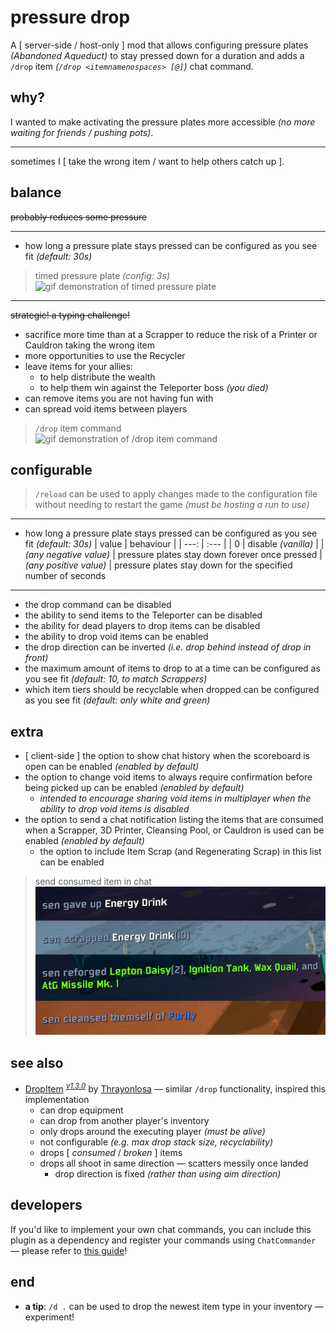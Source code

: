 # pressure drop

A \[ server-side / host-only \] mod that allows configuring pressure plates *(Abandoned Aqueduct)* to stay pressed down for a duration and adds a `/drop` item *(`/drop <itemnamenospaces> [@]`)* chat command.

## why?

I wanted to make activating the pressure plates more accessible *(no more waiting for friends / pushing pots)*.

---

sometimes I \[ take the wrong item / want to help others catch up \].

## balance

~~probably reduces some pressure~~

---

- how long a pressure plate stays pressed can be configured as you see fit *(default: 30s)*

> timed pressure plate *(config: 3s)*\
![gif demonstration of timed pressure plate](https://github.com/itsschwer/pressure-drop/blob/main/xtra/demo-pressure-plate-timed.gif?raw=true)

---

~~strategic! a typing challenge!~~

- sacrifice more time than at a Scrapper to reduce the risk of a Printer or Cauldron taking the wrong item
- more opportunities to use the Recycler
- leave items for your allies:
    - to help distribute the wealth
    - to help them win against the Teleporter boss *(you died)*
- can remove items you are not having fun with
- can spread void items between players

> `/drop` item command\
![gif demonstration of /drop item command](https://github.com/itsschwer/pressure-drop/blob/main/xtra/demo-drop-item.gif?raw=true)

## configurable

> `/reload` can be used to apply changes made to the configuration file without needing to restart the game *(must be hosting a run to use)*

---

- how long a pressure plate stays pressed can be configured as you see fit *(default: 30s)*
    | value | behaviour |
    |  ---: | :---      |
    |     0 | disable *(vanilla)* |
    | *(any negative value)* | pressure plates stay down forever once pressed
    | *(any positive value)* | pressure plates stay down for the specified number of seconds

---

- the drop command can be disabled
- the ability to send items to the Teleporter can be disabled
- the ability for dead players to drop items can be disabled
- the ability to drop void items can be enabled
- the drop direction can be inverted *(i.e. drop behind instead of drop in front)*
- the maximum amount of items to drop to at a time can be configured as you see fit *(default: 10, to match Scrappers)*
- which item tiers should be recyclable when dropped can be configured as you see fit *(default: only white and green)*

## extra

- \[ client-side \] the option to show chat history when the scoreboard is open can be enabled *(enabled by default)*
- the option to change void items to always require confirmation before being picked up can be enabled *(enabled by default)*
    - *intended to encourage sharing void items in multiplayer when the ability to drop void items is disabled*
- the option to send a chat notification listing the items that are consumed when a Scrapper, 3D Printer, Cleansing Pool, or Cauldron is used can be enabled *(enabled by default)*
    - the option to include Item Scrap (and Regenerating Scrap) in this list can be enabled

> send consumed item in chat\
![screenshot of reforging, printing, cleansing, and scrapping](https://github.com/itsschwer/pressure-drop/blob/main/xtra/demo-item-cost-in-chat.png?raw=true)

## see also

- [DropItem](https://thunderstore.io/package/Thrayonlosa/DropItem/) <sup>[*v1.3.0*](https://thunderstore.io/package/Thrayonlosa/DropItem/1.3.0/)</sup> by [Thrayonlosa](https://thunderstore.io/package/Thrayonlosa/) — similar `/drop` functionality, inspired this implementation
    - can drop equipment
    - can drop from another player's inventory
    - only drops around the executing player *(must be alive)*
    - not configurable *(e.g. max drop stack size, recyclability)*
    - drops \[ *consumed* / *broken* \] items
    - drops all shoot in same direction — scatters messily once landed
        - drop direction is fixed *(rather than using aim direction)*

## developers

If you'd like to implement your own chat commands, you can include this plugin as a dependency and register your commands using `ChatCommander` — please refer to [this guide](https://github.com/itsschwer/pressure-drop/blob/main/xtra/developers.md)!

## end
- **a tip**: `/d .` can be used to drop the newest item type in your inventory — experiment!
